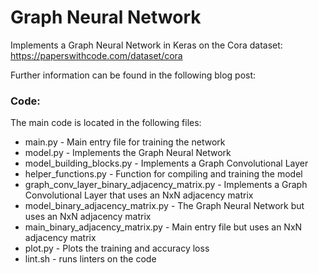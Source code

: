 # Graph Neural Network

Implements a Graph Neural Network in Keras on the Cora dataset: https://paperswithcode.com/dataset/cora

Further information can be found in the following blog post:



### Code:
The main code is located in the following files:
* main.py - Main entry file for training the network
* model.py - Implements the Graph Neural Network
* model_building_blocks.py - Implements a Graph Convolutional Layer
* helper_functions.py - Function for compiling and training the model
* graph_conv_layer_binary_adjacency_matrix.py - Implements a Graph Convolutional Layer that uses an NxN adjacency matrix
* model_binary_adjacency_matrix.py - The Graph Neural Network but uses an NxN adjacency matrix
* main_binary_adjacency_matrix.py - Main entry file but uses an NxN adjacency matrix
* plot.py - Plots the training and accuracy loss
* lint.sh - runs linters on the code
